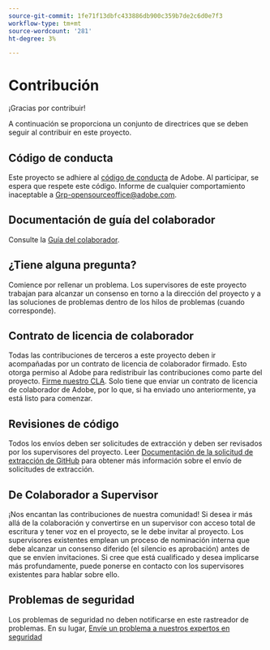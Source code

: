 ```yaml
---
source-git-commit: 1fe71f13dbfc433886db900c359b7de2c6d0e7f3
workflow-type: tm+mt
source-wordcount: '281'
ht-degree: 3%

---
```

# Contribución

¡Gracias por contribuir!

A continuación se proporciona un conjunto de directrices que se deben seguir al contribuir en este proyecto.

## Código de conducta

Este proyecto se adhiere al [código de conducta](code-of-conduct.md) de Adobe. Al participar, se espera que respete este código. Informe de cualquier comportamiento inaceptable a
[Grp-opensourceoffice@adobe.com](mailto:Grp-opensourceoffice@adobe.com).

## Documentación de guía del colaborador

Consulte la [Guía del colaborador](https://experienceleague.adobe.com/docs/contributor/contributor-guide/introduction.html).

## ¿Tiene alguna pregunta?

Comience por rellenar un problema. Los supervisores de este proyecto trabajan para alcanzar un consenso en torno a la dirección del proyecto y a las soluciones de problemas dentro de los hilos de problemas (cuando corresponde).

## Contrato de licencia de colaborador

Todas las contribuciones de terceros a este proyecto deben ir acompañadas por un contrato de licencia de colaborador firmado. Esto otorga permiso al Adobe para redistribuir las contribuciones como parte del proyecto. [Firme nuestro CLA](http://opensource.adobe.com/cla.html). Solo tiene que enviar un contrato de licencia de colaborador de Adobe, por lo que, si ha enviado uno anteriormente, ya está listo para comenzar.

## Revisiones de código

Todos los envíos deben ser solicitudes de extracción y deben ser revisados por los supervisores del proyecto. Leer [Documentación de la solicitud de extracción de GitHub](https://help.github.com/es/github/collaborating-with-issues-and-pull-requests/about-pull-requests)
para obtener más información sobre el envío de solicitudes de extracción.

<!--
Lastly, please follow the [pull request template](PULL_REQUEST_TEMPLATE.md) when
submitting a pull request!
-->

## De Colaborador a Supervisor

¡Nos encantan las contribuciones de nuestra comunidad! Si desea ir más allá de la colaboración y convertirse en un supervisor con acceso total de escritura y tener voz en el proyecto, se le debe invitar al proyecto. Los supervisores existentes emplean un proceso de nominación interna que debe alcanzar un consenso diferido (el silencio es aprobación) antes de que se envíen invitaciones. Si cree que está cualificado y desea implicarse más profundamente, puede ponerse en contacto con los supervisores existentes para hablar sobre ello.

## Problemas de seguridad

Los problemas de seguridad no deben notificarse en este rastreador de problemas. En su lugar, [Envíe un problema a nuestros expertos en seguridad](https://helpx.adobe.com/security/alertus.html)
